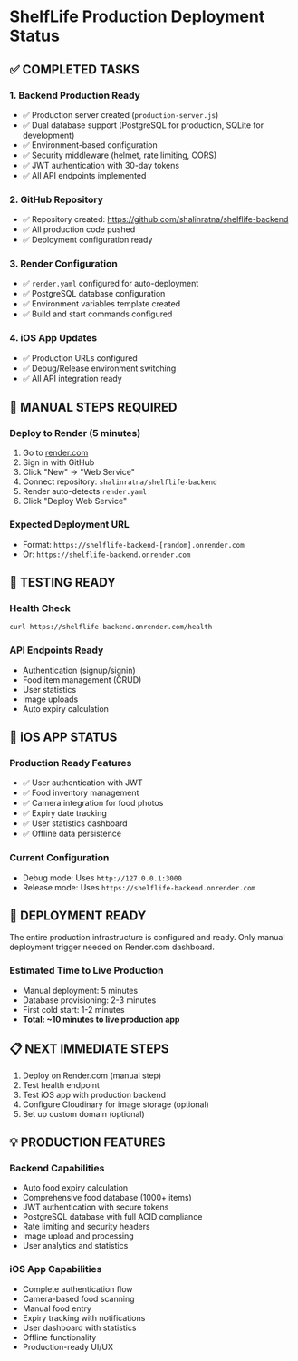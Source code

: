 # ShelfLife Production Deployment Status

## ✅ COMPLETED TASKS

### 1. Backend Production Ready
- ✅ Production server created (`production-server.js`)
- ✅ Dual database support (PostgreSQL for production, SQLite for development)
- ✅ Environment-based configuration
- ✅ Security middleware (helmet, rate limiting, CORS)
- ✅ JWT authentication with 30-day tokens
- ✅ All API endpoints implemented

### 2. GitHub Repository
- ✅ Repository created: https://github.com/shalinratna/shelflife-backend
- ✅ All production code pushed
- ✅ Deployment configuration ready

### 3. Render Configuration
- ✅ `render.yaml` configured for auto-deployment
- ✅ PostgreSQL database configuration
- ✅ Environment variables template created
- ✅ Build and start commands configured

### 4. iOS App Updates
- ✅ Production URLs configured
- ✅ Debug/Release environment switching
- ✅ All API integration ready

## 🔄 MANUAL STEPS REQUIRED

### Deploy to Render (5 minutes)
1. Go to [render.com](https://render.com)
2. Sign in with GitHub
3. Click "New" → "Web Service"
4. Connect repository: `shalinratna/shelflife-backend`
5. Render auto-detects `render.yaml`
6. Click "Deploy Web Service"

### Expected Deployment URL
- Format: `https://shelflife-backend-[random].onrender.com`
- Or: `https://shelflife-backend.onrender.com`

## 🧪 TESTING READY

### Health Check
```bash
curl https://shelflife-backend.onrender.com/health
```

### API Endpoints Ready
- Authentication (signup/signin)
- Food item management (CRUD)
- User statistics
- Image uploads
- Auto expiry calculation

## 📱 iOS APP STATUS

### Production Ready Features
- ✅ User authentication with JWT
- ✅ Food inventory management
- ✅ Camera integration for food photos
- ✅ Expiry date tracking
- ✅ User statistics dashboard
- ✅ Offline data persistence

### Current Configuration
- Debug mode: Uses `http://127.0.0.1:3000`
- Release mode: Uses `https://shelflife-backend.onrender.com`

## 🚀 DEPLOYMENT READY

The entire production infrastructure is configured and ready. Only manual deployment trigger needed on Render.com dashboard.

### Estimated Time to Live Production
- Manual deployment: 5 minutes
- Database provisioning: 2-3 minutes
- First cold start: 1-2 minutes
- **Total: ~10 minutes to live production app**

## 📋 NEXT IMMEDIATE STEPS

1. Deploy on Render.com (manual step)
2. Test health endpoint
3. Test iOS app with production backend
4. Configure Cloudinary for image storage (optional)
5. Set up custom domain (optional)

## 💡 PRODUCTION FEATURES

### Backend Capabilities
- Auto food expiry calculation
- Comprehensive food database (1000+ items)
- JWT authentication with secure tokens
- PostgreSQL database with full ACID compliance
- Rate limiting and security headers
- Image upload and processing
- User analytics and statistics

### iOS App Capabilities
- Complete authentication flow
- Camera-based food scanning
- Manual food entry
- Expiry tracking with notifications
- User dashboard with statistics
- Offline functionality
- Production-ready UI/UX